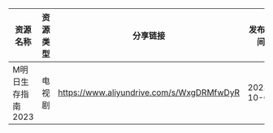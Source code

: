 | 资源名称        | 资源类型 | 分享链接                                      | 发布时间       |
| ----------- | ---- | ----------------------------------------- | ---------- |
| M明日生存指南2023 | 电视剧  | https://www.aliyundrive.com/s/WxgDRMfwDyR | 2023-10-02 |
